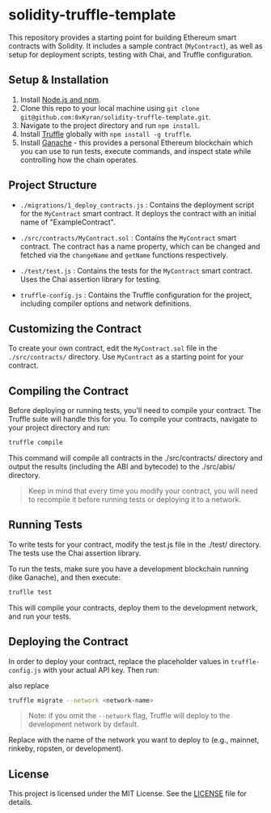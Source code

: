 # solidity-truffle-template

This repository provides a starting point for building Ethereum smart contracts with Solidity. It includes a sample contract (`MyContract`), as well as setup for deployment scripts, testing with Chai, and Truffle configuration.

## Setup & Installation

1. Install [Node.js and npm](https://nodejs.org/en/download/).
2. Clone this repo to your local machine using `git clone git@github.com:0xKyran/solidity-truffle-template.git`.
3. Navigate to the project directory and run `npm install`.
4. Install [Truffle](https://www.trufflesuite.com/docs/truffle/getting-started/installation) globally with `npm install -g truffle`.
5. Install [Ganache](https://www.trufflesuite.com/ganache) - this provides a personal Ethereum blockchain which you can use to run tests, execute commands, and inspect state while controlling how the chain operates.

## Project Structure

- `./migrations/1_deploy_contracts.js` : Contains the deployment script for the `MyContract` smart contract. It deploys the contract with an initial name of "ExampleContract".

- `./src/contracts/MyContract.sol` : Contains the `MyContract` smart contract. The contract has a name property, which can be changed and fetched via the `changeName` and `getName` functions respectively.

- `./test/test.js` : Contains the tests for the `MyContract` smart contract. Uses the Chai assertion library for testing.

- `truffle-config.js` : Contains the Truffle configuration for the project, including compiler options and network definitions.

## Customizing the Contract

To create your own contract, edit the `MyContract.sol` file in the `./src/contracts/` directory. Use `MyContract` as a starting point for your contract.

## Compiling the Contract

Before deploying or running tests, you'll need to compile your contract. The Truffle suite will handle this for you. To compile your contracts, navigate to your project directory and run:

```bash
truffle compile
```

This command will compile all contracts in the ./src/contracts/ directory and output the results (including the ABI and bytecode) to the ./src/abis/ directory.

> Keep in mind that every time you modify your contract, you will need to recompile it before running tests or deploying it to a network.

## Running Tests

To write tests for your contract, modify the test.js file in the ./test/ directory. The tests use the Chai assertion library.

To run the tests, make sure you have a development blockchain running (like Ganache), and then execute:

```bash
truflle test
```

This will compile your contracts, deploy them to the development network, and run your tests.

## Deploying the Contract

In order to deploy your contract, replace the placeholder values in `truffle-config.js` with your actual API key. Then run:

also replace 

```bash
truffle migrate --network <network-name>
```
> Note: if you omit the `--network` flag, Truffle will deploy to the development network by default.

Replace <network-name> with the name of the network you want to deploy to (e.g., mainnet, rinkeby, ropsten, or development).

## License

This project is licensed under the MIT License. See the [LICENSE](LICENSE) file for details.
